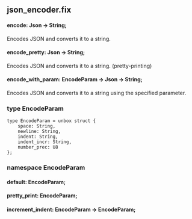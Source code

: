 ## json_encoder.fix

#### encode: Json -> String;

Encodes JSON and converts it to a string.

#### encode_pretty: Json -> String;

Encodes JSON and converts it to a string. (pretty-printing)

#### encode_with_param: EncodeParam -> Json -> String;

Encodes JSON and converts it to a string using the specified parameter.

### type EncodeParam

```
type EncodeParam = unbox struct {
    space: String,
    newline: String,
    indent: String,
    indent_incr: String,
    number_prec: U8
};
```
### namespace EncodeParam

#### default: EncodeParam;

#### pretty_print: EncodeParam;

#### increment_indent: EncodeParam -> EncodeParam;

